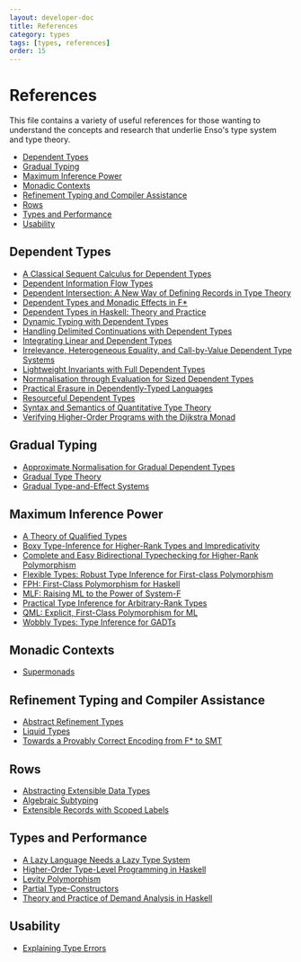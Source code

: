 ```yaml
---
layout: developer-doc
title: References
category: types
tags: [types, references]
order: 15
---
```


# References

This file contains a variety of useful references for those wanting to
understand the concepts and research that underlie Enso's type system and type
theory.

<!-- MarkdownTOC levels="2,3" autolink="true" -->

- [Dependent Types](#dependent-types)
- [Gradual Typing](#gradual-typing)
- [Maximum Inference Power](#maximum-inference-power)
- [Monadic Contexts](#monadic-contexts)
- [Refinement Typing and Compiler Assistance](#refinement-typing-and-compiler-assistance)
- [Rows](#rows)
- [Types and Performance](#types-and-performance)
- [Usability](#usability)

<!-- /MarkdownTOC -->

## Dependent Types

- [A Classical Sequent Calculus for Dependent Types](https://hal.inria.fr/hal-01519929/document)
- [Dependent Information Flow Types](http://ctp.di.fct.unl.pt/~luisal/resources/popl15-paper187.pdf)
- [Dependent Intersection: A New Way of Defining Records in Type Theory](https://ieeexplore.ieee.org/document/1210048)
- [Dependent Types and Monadic Effects in F\*](https://www.fstar-lang.org/papers/mumon/)
- [Dependent Types in Haskell: Theory and Practice](https://cs.brynmawr.edu/~rae/papers/2016/thesis/eisenberg-thesis.pdf)
- [Dynamic Typing with Dependent Types](https://link.springer.com/chapter/10.1007/1-4020-8141-3_34)
- [Handling Delimited Continuations with Dependent Types](https://dl.acm.org/doi/10.1145/3236764)
- [Integrating Linear and Dependent Types](https://www.cl.cam.ac.uk/~nk480/dlnl-paper.pdf)
- [Irrelevance, Heterogeneous Equality, and Call-by-Value Dependent Type Systems](https://www.cis.upenn.edu/~sweirich/papers/msfp12prog.pdf)
- [Lightweight Invariants with Full Dependent Types](https://citeseerx.ist.psu.edu/viewdoc/summary?doi=10.1.1.150.5717)
- [Normnalisation through Evaluation for Sized Dependent Types](https://core.ac.uk/display/94336601)
- [Practical Erasure in Dependently-Typed Languages](https://eb.host.cs.st-andrews.ac.uk/drafts/dtp-erasure-draft.pdf)
- [Resourceful Dependent Types](http://www.cse.chalmers.se/~abela/types18.pdf)
- [Syntax and Semantics of Quantitative Type Theory](https://bentnib.org/quantitative-type-theory.pdf)
- [Verifying Higher-Order Programs with the Dijkstra Monad](https://www.microsoft.com/en-us/research/publication/verifying-higher-order-programs-with-the-dijkstra-monad/)

## Gradual Typing

- [Approximate Normalisation for Gradual Dependent Types](https://arxiv.org/abs/1906.06469)
- [Gradual Type Theory](https://www.ccs.neu.edu/home/amal/papers/gtt.pdf)
- [Gradual Type-and-Effect Systems](https://pdfs.semanticscholar.org/fedf/ccecaa94d4bc502e9a7557b89a503fcb4b95.pdf)

## Maximum Inference Power

- [A Theory of Qualified Types](https://github.com/sdiehl/papers/blob/master/A_Theory_Of_Qualified_Types.pdf)
- [Boxy Type-Inference for Higher-Rank Types and Impredicativity](https://www.microsoft.com/en-us/research/publication/boxy-type-inference-for-higher-rank-types-and-impredicativity/)
- [Complete and Easy Bidirectional Typechecking for Higher-Rank Polymorphism](https://www.cl.cam.ac.uk/~nk480/bidir.pdf)
- [Flexible Types: Robust Type Inference for First-class Polymorphism](https://www.microsoft.com/en-us/research/publication/flexible-types-robust-type-inference-for-first-class-polymorphism/)
- [FPH: First-Class Polymorphism for Haskell](https://www.microsoft.com/en-us/research/publication/fph-first-class-polymorphism-for-haskell/)
- [MLF: Raising ML to the Power of System-F](http://gallium.inria.fr/~remy/work/mlf/icfp.pdf)
- [Practical Type Inference for Arbitrary-Rank Types](https://www.microsoft.com/en-us/research/publication/practical-type-inference-for-arbitrary-rank-types/)
- [QML: Explicit, First-Class Polymorphism for ML](https://www.microsoft.com/en-us/research/wp-content/uploads/2009/09/QML-Explicit-First-Class-Polymorphism-for-ML.pdf)
- [Wobbly Types: Type Inference for GADTs](https://www.microsoft.com/en-us/research/publication/wobbly-types-type-inference-for-generalised-algebraic-data-types/)

## Monadic Contexts

- [Supermonads](http://eprints.nottingham.ac.uk/36156/1/paper.pdf)

## Refinement Typing and Compiler Assistance

- [Abstract Refinement Types](http://goto.ucsd.edu/~rjhala/papers/abstract_refinement_types.pdf)
- [Liquid Types](https://patrickrondon.com/research/papers/rondon-liquid-types.pdf)
- [Towards a Provably Correct Encoding from F\* to SMT](https://prosecco.gforge.inria.fr/personal/hritcu/students/alejandro/report.pdf)

## Rows

- [Abstracting Extensible Data Types](http://ittc.ku.edu/~garrett/pubs/morris-popl2019-rows.pdf)
- [Algebraic Subtyping](https://www.cl.cam.ac.uk/~sd601/thesis.pdf)
- [Extensible Records with Scoped Labels](https://www.microsoft.com/en-us/research/wp-content/uploads/2016/02/scopedlabels.pdf)

## Types and Performance

- [A Lazy Language Needs a Lazy Type System](https://www.researchgate.net/publication/311648324_A_Lazy_Language_Needs_a_Lazy_Type_System_Introducing_Polymorphic_Contexts)
- [Higher-Order Type-Level Programming in Haskell](https://www.microsoft.com/en-us/research/publication/higher-order-type-level-programming-in-haskell/)
- [Levity Polymorphism](https://cs.brynmawr.edu/~rae/papers/2017/levity/levity-extended.pdf)
- [Partial Type-Constructors](https://cs.brynmawr.edu/~rae/papers/2019/partialdata/partialdata.pdf)
- [Theory and Practice of Demand Analysis in Haskell](https://www.microsoft.com/en-us/research/wp-content/uploads/2017/03/demand-jfp-draft.pdf)

## Usability

- [Explaining Type Errors](https://repository.brynmawr.edu/compsci_pubs/80/)

